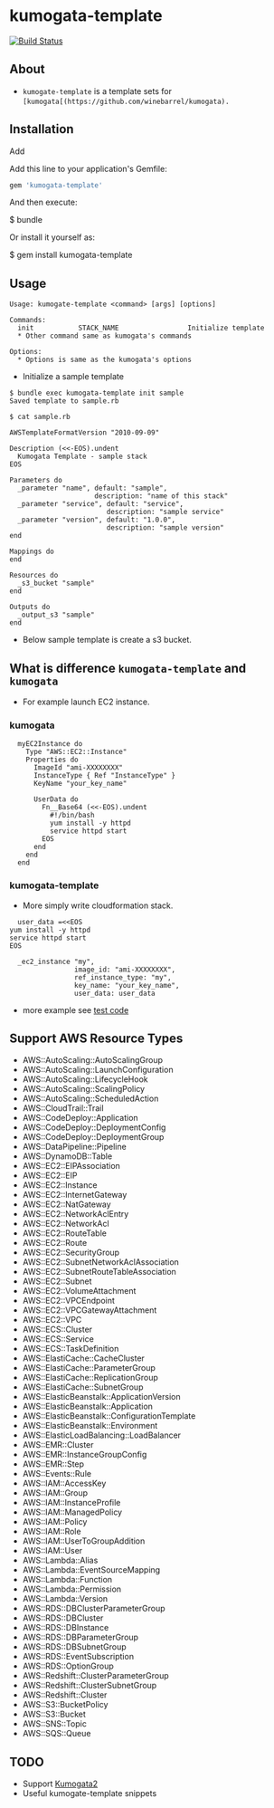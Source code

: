 # kumogata-template

[![Build Status](https://travis-ci.org/n0ts/kumogata-template.svg?branch=master)](https://travis-ci.org/n0ts/kumogata-template)

## About

- `kumogate-template` is a template sets for `[kumogata[(https://github.com/winebarrel/kumogata).`

## Installation

Add


Add this line to your application's Gemfile:

```ruby
gem 'kumogata-template'
```

And then execute:

  $ bundle

Or install it yourself as:

  $ gem install kumogata-template


## Usage

```
Usage: kumogate-template <command> [args] [options]

Commands:
  init           STACK_NAME                 Initialize template
  * Other command same as kumogata's commands

Options:
  * Options is same as the kumogata's options
```

- Initialize a sample template

```
$ bundle exec kumogata-template init sample
Saved template to sample.rb

$ cat sample.rb

AWSTemplateFormatVersion "2010-09-09"

Description (<<-EOS).undent
  Kumogata Template - sample stack
EOS

Parameters do
  _parameter "name", default: "sample",
                     description: "name of this stack"
  _parameter "service", default: "service",
                        description: "sample service"
  _parameter "version", default: "1.0.0",
                        description: "sample version"
end

Mappings do
end

Resources do
  _s3_bucket "sample"
end

Outputs do
  _output_s3 "sample"
end
```

  - Below sample template is create a s3 bucket.


## What is difference `kumogata-template` and `kumogata`

- For example launch EC2 instance.

### kumogata

```
  myEC2Instance do
    Type "AWS::EC2::Instance"
    Properties do
      ImageId "ami-XXXXXXXX"
      InstanceType { Ref "InstanceType" }
      KeyName "your_key_name"

      UserData do
        Fn__Base64 (<<-EOS).undent
          #!/bin/bash
          yum install -y httpd
          service httpd start
        EOS
      end
    end
  end
```


### kumogata-template

- More simply write cloudformation stack.

```
  user_data =<<EOS
yum install -y httpd
service httpd start
EOS

  _ec2_instance "my",
                image_id: "ami-XXXXXXXX",
                ref_instance_type: "my",
                key_name: "your_key_name",
                user_data: user_data
```

- more example see [test code](test/template)


## Support AWS Resource Types

- AWS::AutoScaling::AutoScalingGroup
- AWS::AutoScaling::LaunchConfiguration
- AWS::AutoScaling::LifecycleHook
- AWS::AutoScaling::ScalingPolicy
- AWS::AutoScaling::ScheduledAction
- AWS::CloudTrail::Trail
- AWS::CodeDeploy::Application
- AWS::CodeDeploy::DeploymentConfig
- AWS::CodeDeploy::DeploymentGroup
- AWS::DataPipeline::Pipeline
- AWS::DynamoDB::Table
- AWS::EC2::EIPAssociation
- AWS::EC2::EIP
- AWS::EC2::Instance
- AWS::EC2::InternetGateway
- AWS::EC2::NatGateway
- AWS::EC2::NetworkAclEntry
- AWS::EC2::NetworkAcl
- AWS::EC2::RouteTable
- AWS::EC2::Route
- AWS::EC2::SecurityGroup
- AWS::EC2::SubnetNetworkAclAssociation
- AWS::EC2::SubnetRouteTableAssociation
- AWS::EC2::Subnet
- AWS::EC2::VolumeAttachment
- AWS::EC2::VPCEndpoint
- AWS::EC2::VPCGatewayAttachment
- AWS::EC2::VPC
- AWS::ECS::Cluster
- AWS::ECS::Service
- AWS::ECS::TaskDefinition
- AWS::ElastiCache::CacheCluster
- AWS::ElastiCache::ParameterGroup
- AWS::ElastiCache::ReplicationGroup
- AWS::ElastiCache::SubnetGroup
- AWS::ElasticBeanstalk::ApplicationVersion
- AWS::ElasticBeanstalk::Application
- AWS::ElasticBeanstalk::ConfigurationTemplate
- AWS::ElasticBeanstalk::Environment
- AWS::ElasticLoadBalancing::LoadBalancer
- AWS::EMR::Cluster
- AWS::EMR::InstanceGroupConfig
- AWS::EMR::Step
- AWS::Events::Rule
- AWS::IAM::AccessKey
- AWS::IAM::Group
- AWS::IAM::InstanceProfile
- AWS::IAM::ManagedPolicy
- AWS::IAM::Policy
- AWS::IAM::Role
- AWS::IAM::UserToGroupAddition
- AWS::IAM::User
- AWS::Lambda::Alias
- AWS::Lambda::EventSourceMapping
- AWS::Lambda::Function
- AWS::Lambda::Permission
- AWS::Lambda::Version
- AWS::RDS::DBClusterParameterGroup
- AWS::RDS::DBCluster
- AWS::RDS::DBInstance
- AWS::RDS::DBParameterGroup
- AWS::RDS::DBSubnetGroup
- AWS::RDS::EventSubscription
- AWS::RDS::OptionGroup
- AWS::Redshift::ClusterParameterGroup
- AWS::Redshift::ClusterSubnetGroup
- AWS::Redshift::Cluster
- AWS::S3::BucketPolicy
- AWS::S3::Bucket
- AWS::SNS::Topic
- AWS::SQS::Queue


## TODO

- Support [Kumogata2](https://github.com/winebarrel/kumogata2)
- Useful kumogate-template snippets
